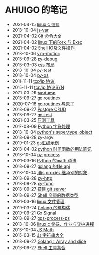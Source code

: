 # AHUIGO 的笔记
- 2021-04-15 [linux c 信号](/b/c/c-signal) 
- 2018-10-04 [js-var](/b/ria/js-var) 
- 2021-04-02 [Git 命令大全](/b/git/git-) 
- 2021-04-02 [linux 下的Fork 与 Exec](/b/c/shell-redirect-fork2exec) 
- 2021-04-02 [Shell IO及文件操作](/b/c/shell-io-file) 
- 2018-10-06 [vim-motion](/b/vim/vim-motion) 
- 2018-09-28 [py-debug](/b/py/py-debug) 
- 2018-03-03 [css 布局](/b/ria/css-layout) 
- 2018-10-04 [py-test](/b/py/py-test) 
- 2018-10-04 [py-os](/b/py/py-os) 
- 2011-11-11 [tcp/ip 协议](/b/net/net-tcpip) 
- 2015-11-11 [tcp/ip 协议SYN](/b/net/net-tcpip-syn) 
- 2021-03-25 [tcpdump](/b/net/net-tcpdump) 
- 2018-09-27 [go routines](/b/go/go-routines) 
- 2020-07-18 [go routines 与原子](/b/go/go-lock-string) 
- 2018-09-27 [Postgre CRUD](/b/db/pg-crud) 
- 2018-09-27 [go-test](/b/go/go-test) 
- 2021-03-25 [压测工具](/b/c/ops-benchmark) 
- 2017-08-09 [Python 字符处理](/b/py/py-str) 
- 2018-10-04 [python's super,type, object](/b/py/py-obj-type-super) 
- 2018-09-28 [py-argv](/b/py/py-argv) 
- 2019-01-23 [go汇编示例](/b/go/go-asm) 
- 2018-04-02 [python 时间函数的用法笔记](/b/py/py-time) 
- 2018-10-04 [py-process](/b/py/py-process) 
- 2021-03-16 [Python 的math 语法](/b/py/math/py-math) 
- 2018-09-27 [golang 的file api](/b/go/go-file) 
- 2018-10-04 [用js proxies 继承别的对象](/b/ria/js-obj-proxies) 
- 2018-09-28 [py-http](/b/py/py-http) 
- 2018-09-28 [py-func](/b/py/py-func) 
- 2018-09-27 [搭建 git server](/b/git/git-server) 
- 2018-09-27 [Shell 变量的数据类型](/b/c/shell-var) 
- 2021-03-16 [linux 文件管理](/b/c/ops-file) 
- 2019-03-24 [Golang 的结构体](/b/go/go-struct) 
- 2019-09-21 [Go Signal](/b/go/go-ipc-signal) 
- 2018-09-27 [ops-process-ps](/b/c/ops-process-ps) 
- 2018-10-06 [linux c 终端、作业与守护进程](/b/c/c-terminal) 
- 2018-10-04 [JS Math](/b/ria/js-math) 
- 2015-03-15 [Js 字符串大全](/b/ria/js-str) 
- 2018-09-27 [Golang：Array and slice](/b/go/go-array-slice) 
- 2016-09-27 [Shell 工具集合](/b/c/shell-tool) 
